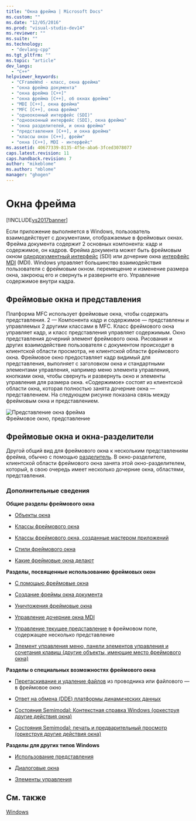 ```yaml
---
title: "Окна фрейма | Microsoft Docs"
ms.custom: ""
ms.date: "12/05/2016"
ms.prod: "visual-studio-dev14"
ms.reviewer: ""
ms.suite: ""
ms.technology: 
  - "devlang-cpp"
ms.tgt_pltfrm: ""
ms.topic: "article"
dev_langs: 
  - "C++"
helpviewer_keywords: 
  - "CFrameWnd - класс, окна фрейма"
  - "окна фрейма документа"
  - "окна фрейма [C++]"
  - "окна фрейма [C++], об окнах фрейма"
  - "MDI [C++], окна фрейма"
  - "MFC [C++], окна фрейма"
  - "однооконный интерфейс (SDI)"
  - "однооконный интерфейс (SDI), окна фрейма"
  - "окна разделителей, и окна фрейма"
  - "представления [C++], и окна фрейма"
  - "классы окон [C++], фрейм"
  - "окна [C++], MDI - интерфейс"
ms.assetid: 40677339-8135-4f5e-aba6-3fced3078077
caps.latest.revision: 11
caps.handback.revision: 7
author: "mikeblome"
ms.author: "mblome"
manager: "ghogen"
---
```

# Окна фрейма
[!INCLUDE[vs2017banner](../assembler/inline/includes/vs2017banner.md)]

Если приложение выполняется в Windows, пользователь взаимодействует с документами, отображаемые в фреймовых окнах.  Фрейма документа содержит 2 основных компонента: кадр и содержимое, он кадров.  Фрейма документа может быть фреймовым окном [однодокументный интерфейс](../mfc/sdi-and-mdi.md) \(SDI\) или дочерние окна [интерфейс MDI](../mfc/sdi-and-mdi.md) \(MDI\).  Windows управляет большинство взаимодействия пользователя с фреймовым окном. перемещение и изменение размера окна, закроющ его и свернуть и разверните его.  Управление содержимое внутри кадра.  
  
## Фреймовые окна и представления  
 Платформа MFC использует фреймовые окна, чтобы содержать представления.  2 — Компонента кадр и содержимое — представлены и управляемых 2 другими классами в MFC.  Класс фреймового окна управляет кадр, и класс представления управляет содержимым.  Окно представления дочерний элемент фреймового окна.  Рисования и других взаимодействие пользователя с документом происходит в клиентской области просмотра, не клиентской области фреймового окна.  Фреймовое окно предоставляет кадр видимый для представления, выполняет с заголовком окна и стандартными элементами управления, например меню элемента управления, кнопками окна, чтобы свернуть и развернуть окно и элементы управления для размера окна.  «Содержимое» состоят из клиентской области окна, которая полностью занята дочерние окна — представлением.  На следующем рисунке показана связь между фреймовым окна и представлением.  
  
 ![Представление окна фрейма](../mfc/media/vc37fx1.png "vc37FX1")  
Фреймовое окно, представление  
  
## Фреймовые окна и окна\-разделители  
 Другой общий вид для фреймового окна к нескольким представлениям фрейма, обычно с помощью [разделитель](../mfc/multiple-document-types-views-and-frame-windows.md).  В окно\-разделителе, клиентской области фреймового окна занята этой окно\-разделителем, который, в свою очередь имеет несколько дочерние окна, областями, представления.  
  
### Дополнительные сведения  
 **Общие разделы фреймового окна**  
  
-   [Объекты окна](../mfc/window-objects.md)  
  
-   [Классы фреймового окна](../mfc/frame-window-classes.md)  
  
-   [Классы фреймового окна, созданные мастером приложений](../mfc/frame-window-classes-created-by-the-application-wizard.md)  
  
-   [Стили фреймового окна](../Topic/Frame-Window%20Styles%20\(C++\).md)  
  
-   [Какие фреймовые окна делают](../mfc/what-frame-windows-do.md)  
  
 **Разделы, посвященные использованию фреймовых окон**  
  
-   [С помощью фреймовые окна](../Topic/Using%20Frame%20Windows.md)  
  
-   [Создание фреймы окна документа](../Topic/Creating%20Document%20Frame%20Windows.md)  
  
-   [Уничтожения фреймовые окна](../mfc/destroying-frame-windows.md)  
  
-   [Управление дочерние окна MDI](../mfc/managing-mdi-child-windows.md)  
  
-   [Управление текущее представление](../mfc/managing-the-current-view.md) в фреймовом поле, содержащее несколько представление  
  
-   [Элемент управления меню, панели элементов управления и сочетания клавиш \(другие объекты, имеющие место фреймового окна\)](../mfc/managing-menus-control-bars-and-accelerators.md)  
  
 **Разделы о специальных возможностях фреймового окна**  
  
-   [Перетаскивание и удаление файлов](../Topic/Dragging%20and%20Dropping%20Files%20in%20a%20Frame%20Window.md) из проводника или файлового — в фреймовое окно  
  
-   [Ответ на обмена \(DDE\) платформы динамических данных](../mfc/responding-to-dynamic-data-exchange-dde.md)  
  
-   [Состояния Semimodal: Контекстная справка Windows \(оркеструя другие действия окна\)](../mfc/orchestrating-other-window-actions.md)  
  
-   [Состояния Semimodal: печать и предварительный просмотр \(оркеструя другие действия окна\)](../mfc/orchestrating-other-window-actions.md)  
  
 **Разделы для других типов Windows**  
  
-   [Использование представления](../mfc/using-views.md)  
  
-   [Диалоговые окна](../mfc/dialog-boxes.md)  
  
-   [Элементы управления](../mfc/controls-mfc.md)  
  
## См. также  
 [Windows](../mfc/windows.md)